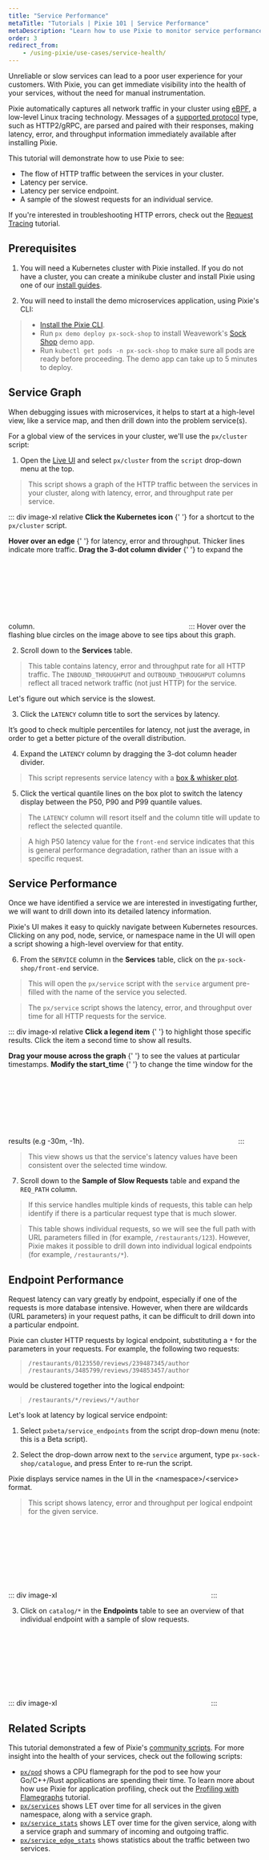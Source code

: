 ```yaml
---
title: "Service Performance"
metaTitle: "Tutorials | Pixie 101 | Service Performance"
metaDescription: "Learn how to use Pixie to monitor service performance."
order: 3
redirect_from:
    - /using-pixie/use-cases/service-health/
---
```


Unreliable or slow services can lead to a poor user experience for your customers. With Pixie, you can get immediate visibility into the health of your services, without the need for manual instrumentation.

Pixie automatically captures all network traffic in your cluster using [eBPF](https://www.brendangregg.com/ebpf.html), a low-level Linux tracing technology. Messages of a [supported protocol](http://localhost:8000/about-pixie/data-sources/#supported-protocols) type, such as HTTP2/gRPC, are parsed and paired with their responses, making latency, error, and throughput information immediately available after installing Pixie.

This tutorial will demonstrate how to use Pixie to see:

- The flow of HTTP traffic between the services in your cluster.
- Latency per service.
- Latency per service endpoint.
- A sample of the slowest requests for an individual service.

If you're interested in troubleshooting HTTP errors, check out the [Request Tracing](/tutorials/pixie-101/request-tracing) tutorial.

<YouTube youTubeId="Rex0yz_5vwc"/>

## Prerequisites

1. You will need a Kubernetes cluster with Pixie installed. If you do not have a cluster, you can create a minikube cluster and install Pixie using one of our [install guides](/installing-pixie/install-guides/).

2. You will need to install the demo microservices application, using Pixie's CLI:

> - [Install the Pixie CLI](/installing-pixie/install-schemes/cli/#1.-install-the-pixie-cli).
> - Run `px demo deploy px-sock-shop` to install Weavework's [Sock Shop](https://microservices-demo.github.io/) demo app.
> - Run `kubectl get pods -n px-sock-shop` to make sure all pods are ready before proceeding. The demo app can take up to 5 minutes to deploy.

## Service Graph

When debugging issues with microservices, it helps to start at a high-level view, like a service map, and then drill down into the problem service(s).

For a global view of the services in your cluster, we'll use the `px/cluster` script:

1. Open the [Live UI](http://work.withpixie.ai/) and select `px/cluster` from the `script` drop-down menu at the top.

> This script shows a graph of the HTTP traffic between the services in your cluster, along with latency, error, and throughput rate per service.

::: div image-xl relative
<PoiTooltip top={9} left={2}>
<strong>Click the Kubernetes icon</strong>
{' '}
for a shortcut to the `px/cluster` script.
</PoiTooltip>

<PoiTooltip top={26} left={60}>
<strong>Hover over an edge</strong>
{' '}
for latency, error and throughput. Thicker lines indicate more traffic.
</PoiTooltip>

<PoiTooltip top={60} left={47}>
<strong>Drag the 3-dot column divider</strong>
{' '}
to expand the column.
</PoiTooltip>

<svg title='' src='use-case-tutorials/cluster.png'/>
:::

<Alert variant="outlined" severity="info">
  Hover over the flashing blue circles on the image above to see tips about this graph.
</Alert>

2. Scroll down to the **Services** table.

> This table contains latency, error and throughput rate for all HTTP traffic. The `INBOUND_THROUGHPUT` and `OUTBOUND_THROUGHPUT` columns  reflect all traced network traffic (not just HTTP) for the service.

Let's figure out which service is the slowest.

3. Click the `LATENCY` column title to sort the services by latency.

It’s good to check multiple percentiles for latency, not just the average, in order to get a better picture of the overall distribution.

4. Expand the `LATENCY` column by dragging the 3-dot column header divider.

> This script represents service latency with a [box & whisker plot](https://datavizcatalogue.com/methods/box_plot.html).

5. Click the vertical quantile lines on the box plot to switch the latency display between the P50, P90 and P99 quantile values.

> The `LATENCY` column will resort itself and the column title will update to reflect the selected quantile.

> A high P50 latency value for the `front-end` service indicates that this is general performance degradation, rather than an issue with a specific request.

## Service Performance

Once we have identified a service we are interested in investigating further, we will want to drill down into its detailed latency information.

Pixie's UI makes it easy to quickly navigate between Kubernetes resources. Clicking on any pod, node, service, or namespace name in the UI will open a script showing a high-level overview for that entity.

6. From the `SERVICE` column in the **Services** table, click on the `px-sock-shop/front-end` service.

> This will open the `px/service` script with the `service` argument pre-filled with the name of the service you selected.

> The `px/service` script shows the latency, error, and throughput over time for all HTTP requests for the service.

::: div image-xl relative
<PoiTooltip top={35} left={68}>
<strong>Click a legend item</strong>
{' '}
to highlight those specific results. Click the item a second time to show all results.
</PoiTooltip>

<PoiTooltip top={27} left={58}>
<strong>Drag your mouse across the graph</strong>
{' '}
to see the values at particular timestamps.
</PoiTooltip>

<PoiTooltip top={10} left={82}>
<strong>Modify the start_time</strong>
{' '}
to change the time window for the results (e.g -30m, -1h).
</PoiTooltip>

<svg title='' src='use-case-tutorials/service.png'/>
:::

> This view shows us that the service's latency values have been consistent over the selected time window.

7. Scroll down to the **Sample of Slow Requests** table and expand the `REQ_PATH` column.

> If this service handles multiple kinds of requests, this table can help identify if there is a particular request type that is much slower.

> This table shows individual requests, so we will see the full path with URL parameters filled in (for example, `/restaurants/123`).  However, Pixie makes it possible to drill down into individual logical endpoints (for example, `/restaurants/*`).

## Endpoint Performance

Request latency can vary greatly by endpoint, especially if one of the requests is more database intensive. However, when there are wildcards (URL parameters) in your request paths, it can be difficult to drill down into a particular endpoint.

Pixie can cluster HTTP requests by logical endpoint, substituting a `*` for the parameters in your requests. For example, the following two requests:

> `/restaurants/0123550/reviews/239487345/author`
> `/restaurants/3485799/reviews/394853457/author`

would be clustered together into the logical endpoint:

> `/restaurants/*/reviews/*/author`

Let's look at latency by logical service endpoint:

1. Select `pxbeta/service_endpoints` from the script drop-down menu (note: this is a Beta script).

2. Select the drop-down arrow next to the `service` argument, type `px-sock-shop/catalogue`, and press Enter to re-run the script.

<Alert variant="outlined" severity="info">
  Pixie displays service names in the UI in the &lt;namespace&gt;&#47;&lt;service&gt; format.
</Alert>

> This script shows latency, error and throughput per logical endpoint for the given service.

::: div image-xl
<svg title='' src='use-case-tutorials/service_endpoints.png'/>
:::

3. Click on `catalog/*` in the **Endpoints** table to see an overview of that individual endpoint with a sample of slow requests.

::: div image-xl
<svg title='' src='use-case-tutorials/service_endpoint.png'/>
:::

## Related Scripts

This tutorial demonstrated a few of Pixie's [community scripts](https://github.com/pixie-io/pixie/tree/main/src/pxl_scripts). For more insight into the health of your services, check out the following scripts:

- [`px/pod`](http://work.withpixie.ai/script/pod) shows a CPU flamegraph for the pod to see how your Go/C++/Rust applications are spending their time. To learn more about how use Pixie for application profiling, check out the [Profiling with Flamegraphs](/tutorials/pixie-101/profiler) tutorial.
- [`px/services`](http://work.withpixie.ai/script/services) shows LET over time for all services in the given namespace, along with a  service graph.
- [`px/service_stats`](http://work.withpixie.ai/script/service_stats) shows LET over time for the given service, along with a service graph and summary of incoming and outgoing traffic.
- [`px/service_edge_stats`](http://work.withpixie.ai/script/service_edge_stats) shows statistics about the traffic between two services.
